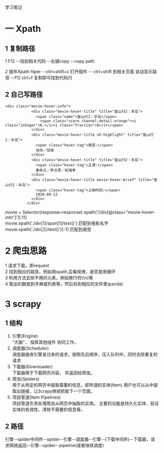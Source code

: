 学习笔记
# 一 Xpath
## 1 复制路径
1  F12 --找到相关代码 --右键copy --copy path 

2  插件Xpath hlper --ctrl+shift+x 打开插件 --  ctrl+shift 到相关页面 自动显示路径 --f12 ctrl+f 复制即可找到代码行
## 2  自己写路径
```
<div class="movie-hover-info">
            <div class="movie-hover-title" title="釜山行2：半岛">
              <span class="name">釜山行2：半岛</span>
                <span class="score channel-detail-orange"><i class="integer">6.</i><i class="fraction">6</i></span>
            </div>
            <div class="movie-hover-title xh-highlight" title="釜山行2：半岛">
              <span class="hover-tag">类型:</span>
              动作／惊悚
            </div>
            <div class="movie-hover-title" title="釜山行2：半岛">
              <span class="hover-tag">主演:</span>
              姜栋元／李贞贤／权海孝
            </div>
            <div class="movie-hover-title movie-hover-brief" title="釜山行2：半岛">
              <span class="hover-tag">上映时间:</span>
              2020-08-12
            </div>
          </div>
``` 
movie = Selector(response=response).xpath('//div[@class="movie-hover-info"]')[:11]  
movie.xpath('./div[1]/span[1]/text()')  匹配到电影名字  
movie.xpath('./div[2]/text()')[-1]      匹配到类型  
# 2 爬虫思路
1 请求下载，即request  
2 找到相应的路径，例如用xpath,后看规律，是否是用循环  
3 利用方法去除不用的元素，例如换行符(\n)等  
4 取出的数放到字典或列表等，然后存到相应的文件里(panda)

# 3 scrapy
## 1 结构
1. 引擎(Engine)  
“大脑”， 指挥其他组件 协同工作。
2. 调度器(Scheduler)  
调度器接收引擎发过来的请求，按照先后顺序，压入队列中，同时去除重复的请求
3. 下载器(Downloader)  
下载器用于下载网页内容， 并返回给爬虫。
4. 爬虫(Spiders)  
用于从特定的网页中提取需要的信息，即所谓的实体(ltem)
用户也可以从中提取出链接，让Scrapy继续抓取下一个页面。
5. 项目管道(ltem Pipelines)  
项目管道负责处理爬虫从网页中抽取的实体。
主要的功能是持久化实体、验证实体的有效性、清除不需要的信息等。

## 2 路径  
引擎--spider中间件--spider--引擎--调度器--引擎--(下载中间件)--下载器，请求网络返回--引擎--spider--pipeline(或者继续调度)





